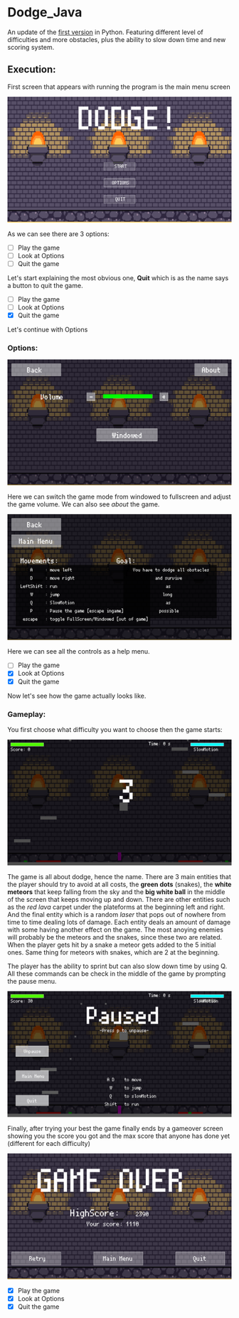 # Dodge_Java
An update of the [first version](https://github.com/DYasser/Dodge_Python) in Python. Featuring different level of difficulties and more obstacles, plus the ability to slow down time and new scoring system.

## Execution:
First screen that appears with running the program is the main menu screen

![mainMenu](https://github.com/DYasser/Dodge_Java/blob/master/images/mainMenu.png)

As we can see there are 3 options:
- [ ] Play the game
- [ ] Look at Options
- [ ] Quit the game

Let's start explaining the most obvious one, **Quit** which is as the name says a button to quit the game.

- [ ] Play the game
- [ ] Look at Options
- [X] Quit the game

Let's continue with Options

### Options:

![mainMenu](https://github.com/DYasser/Dodge_Java/blob/master/images/optionScreen.png)

Here we can switch the game mode from windowed to fullscreen and adjust the game volume. We can also see *about* the game.

![mainMenu](https://github.com/DYasser/Dodge_Java/blob/master/images/help.png)

Here we can see all the controls as a help menu.

- [ ] Play the game
- [X] Look at Options
- [X] Quit the game

Now let's see how the game actually looks like.
### Gameplay:

You first choose what difficulty you want to choose then the game starts:

![mainMenu](https://github.com/DYasser/Dodge_Java/blob/master/images/gameStart.png)

The game is all about dodge, hence the name. There are 3 main entities that the player should try to avoid at all costs, the **green dots** (snakes), the **white meteors** that keep falling from the sky and the **big white ball** in the middle of the screen that keeps moving up and down.
There are other entities such as the *red lava* carpet under the plateforms at the beginning left and right. And the final entity which is a random *laser* that pops out of nowhere from time to time dealing lots of damage. Each entity deals an amount of damage with some having another effect on the game.
The most anoying enemies will probably be the meteors and the snakes, since these two are related. When the player gets hit by a snake a meteor gets added to the 5 initial ones. Same thing for meteors with snakes, which are 2 at the beginning.

The player has the ability to sprint but can also slow down time by using Q. All these commands can be check in the middle of the game by prompting the pause menu.

![mainMenu](https://github.com/DYasser/Dodge_Java/blob/master/images/pauseScreen.png)

Finally, after trying your best the game finally ends by a gameover screen showing you the score you got and the max score that anyone has done yet (different for each difficulty)

![mainMenu](https://github.com/DYasser/Dodge_Java/blob/master/images/gameOverScreen.png)

- [X] Play the game
- [X] Look at Options
- [X] Quit the game
